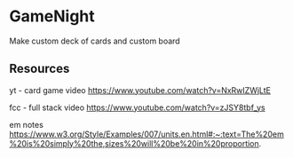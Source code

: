 # GameNight

Make custom deck of cards and custom board

## Resources

yt - card game video
https://www.youtube.com/watch?v=NxRwIZWjLtE

fcc - full stack video
https://www.youtube.com/watch?v=zJSY8tbf_ys

em notes
https://www.w3.org/Style/Examples/007/units.en.html#:~:text=The%20em%20is%20simply%20the,sizes%20will%20be%20in%20proportion.
